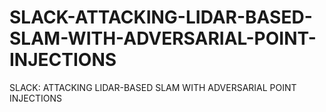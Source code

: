 # SLACK-ATTACKING-LIDAR-BASED-SLAM-WITH-ADVERSARIAL-POINT-INJECTIONS
SLACK: ATTACKING LIDAR-BASED SLAM WITH ADVERSARIAL POINT INJECTIONS
